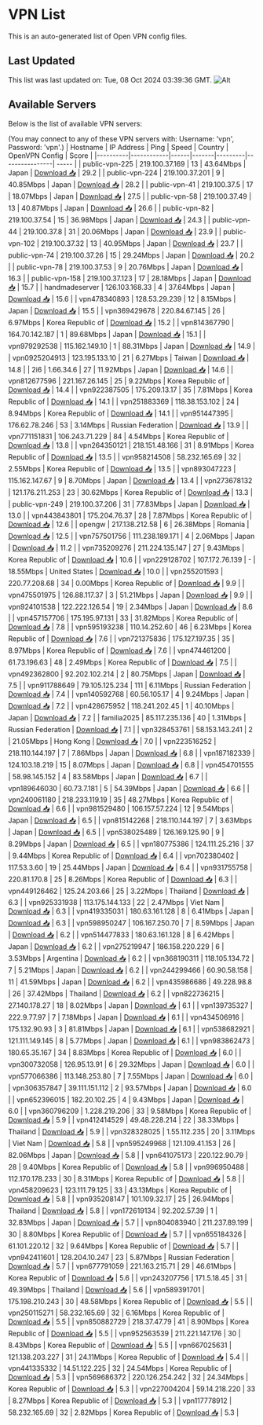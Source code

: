 # VPN List

This is an auto-generated list of Open VPN config files.

## Last Updated

This list was last updated on: Tue, 08 Oct 2024 03:39:36 GMT.
![Alt](https://repobeats.axiom.co/api/embed/186b98318ef1479477931607c1ad7d823f12451f.svg "Repobeats analytics image")

## Available Servers

Below is the list of available VPN servers:

(You may connect to any of these VPN servers with: Username: 'vpn', Password: 'vpn'.)
| Hostname | IP Address | Ping | Speed | Country | OpenVPN Config | Score |
|----------|------------|------|-------|---------|----------------| ----- |
| public-vpn-225 | 219.100.37.169 | 13 | 43.64Mbps | Japan | [Download 📥](./configs/server_0_JP.ovpn) | 29.2 |
| public-vpn-224 | 219.100.37.201 | 9 | 40.85Mbps | Japan | [Download 📥](./configs/server_1_JP.ovpn) | 28.2 |
| public-vpn-41 | 219.100.37.5 | 17 | 18.07Mbps | Japan | [Download 📥](./configs/server_2_JP.ovpn) | 27.5 |
| public-vpn-58 | 219.100.37.49 | 13 | 40.87Mbps | Japan | [Download 📥](./configs/server_3_JP.ovpn) | 26.6 |
| public-vpn-82 | 219.100.37.54 | 15 | 36.98Mbps | Japan | [Download 📥](./configs/server_4_JP.ovpn) | 24.3 |
| public-vpn-44 | 219.100.37.8 | 31 | 20.06Mbps | Japan | [Download 📥](./configs/server_5_JP.ovpn) | 23.9 |
| public-vpn-102 | 219.100.37.32 | 13 | 40.95Mbps | Japan | [Download 📥](./configs/server_6_JP.ovpn) | 23.7 |
| public-vpn-74 | 219.100.37.26 | 15 | 29.24Mbps | Japan | [Download 📥](./configs/server_7_JP.ovpn) | 20.2 |
| public-vpn-78 | 219.100.37.53 | 9 | 20.76Mbps | Japan | [Download 📥](./configs/server_8_JP.ovpn) | 16.3 |
| public-vpn-158 | 219.100.37.123 | 17 | 28.18Mbps | Japan | [Download 📥](./configs/server_9_JP.ovpn) | 15.7 |
| handmadeserver | 126.103.168.33 | 4 | 37.64Mbps | Japan | [Download 📥](./configs/server_10_JP.ovpn) | 15.6 |
| vpn478340893 | 128.53.29.239 | 12 | 8.15Mbps | Japan | [Download 📥](./configs/server_11_JP.ovpn) | 15.5 |
| vpn369429678 | 220.84.67.145 | 26 | 6.97Mbps | Korea Republic of | [Download 📥](./configs/server_12_KR.ovpn) | 15.2 |
| vpn814367790 | 164.70.142.187 | 1 | 89.68Mbps | Japan | [Download 📥](./configs/server_13_JP.ovpn) | 15.1 |
| vpn979292538 | 115.162.149.10 | 1 | 88.31Mbps | Japan | [Download 📥](./configs/server_14_JP.ovpn) | 14.9 |
| vpn0925204913 | 123.195.133.10 | 21 | 6.27Mbps | Taiwan | [Download 📥](./configs/server_15_TW.ovpn) | 14.8 |
| 2i6 | 1.66.34.6 | 27 | 11.92Mbps | Japan | [Download 📥](./configs/server_16_JP.ovpn) | 14.6 |
| vpn812677596 | 221.167.26.145 | 25 | 9.22Mbps | Korea Republic of | [Download 📥](./configs/server_17_KR.ovpn) | 14.4 |
| vpn922387505 | 175.209.13.17 | 35 | 7.81Mbps | Korea Republic of | [Download 📥](./configs/server_18_KR.ovpn) | 14.1 |
| vpn251883369 | 118.38.153.102 | 24 | 8.94Mbps | Korea Republic of | [Download 📥](./configs/server_19_KR.ovpn) | 14.1 |
| vpn951447395 | 176.62.78.246 | 53 | 3.14Mbps | Russian Federation | [Download 📥](./configs/server_20_RU.ovpn) | 13.9 |
| vpn771151831 | 106.243.71.229 | 84 | 4.54Mbps | Korea Republic of | [Download 📥](./configs/server_21_KR.ovpn) | 13.8 |
| vpn264350121 | 218.151.48.166 | 31 | 8.91Mbps | Korea Republic of | [Download 📥](./configs/server_22_KR.ovpn) | 13.5 |
| vpn958214508 | 58.232.165.69 | 32 | 2.55Mbps | Korea Republic of | [Download 📥](./configs/server_23_KR.ovpn) | 13.5 |
| vpn893047223 | 115.162.147.67 | 9 | 8.70Mbps | Japan | [Download 📥](./configs/server_24_JP.ovpn) | 13.4 |
| vpn273678132 | 121.176.211.253 | 23 | 30.62Mbps | Korea Republic of | [Download 📥](./configs/server_25_KR.ovpn) | 13.3 |
| public-vpn-249 | 219.100.37.206 | 31 | 77.83Mbps | Japan | [Download 📥](./configs/server_26_JP.ovpn) | 13.0 |
| vpn443843801 | 175.204.76.37 | 28 | 7.87Mbps | Korea Republic of | [Download 📥](./configs/server_27_KR.ovpn) | 12.6 |
| opengw | 217.138.212.58 | 6 | 26.38Mbps | Romania | [Download 📥](./configs/server_28_RO.ovpn) | 12.5 |
| vpn757501756 | 111.238.189.171 | 4 | 2.06Mbps | Japan | [Download 📥](./configs/server_29_JP.ovpn) | 11.2 |
| vpn735209276 | 211.224.135.147 | 27 | 9.43Mbps | Korea Republic of | [Download 📥](./configs/server_30_KR.ovpn) | 10.6 |
| vpn229128702 | 107.172.76.139 | - | 18.55Mbps | United States | [Download 📥](./configs/server_31_US.ovpn) | 10.0 |
| vpn255201593 | 220.77.208.68 | 34 | 0.00Mbps | Korea Republic of | [Download 📥](./configs/server_32_KR.ovpn) | 9.9 |
| vpn475501975 | 126.88.117.37 | 3 | 51.21Mbps | Japan | [Download 📥](./configs/server_33_JP.ovpn) | 9.9 |
| vpn924101538 | 122.222.126.54 | 19 | 2.34Mbps | Japan | [Download 📥](./configs/server_34_JP.ovpn) | 8.6 |
| vpn457157706 | 175.195.97.131 | 33 | 31.82Mbps | Korea Republic of | [Download 📥](./configs/server_35_KR.ovpn) | 7.8 |
| vpn595193238 | 110.14.252.60 | 46 | 6.23Mbps | Korea Republic of | [Download 📥](./configs/server_36_KR.ovpn) | 7.6 |
| vpn721375836 | 175.127.197.35 | 35 | 8.97Mbps | Korea Republic of | [Download 📥](./configs/server_37_KR.ovpn) | 7.6 |
| vpn474461200 | 61.73.196.63 | 48 | 2.49Mbps | Korea Republic of | [Download 📥](./configs/server_38_KR.ovpn) | 7.5 |
| vpn492362800 | 92.202.102.214 | 2 | 80.75Mbps | Japan | [Download 📥](./configs/server_39_JP.ovpn) | 7.5 |
| vpn911788649 | 79.105.125.234 | 111 | 6.11Mbps | Russian Federation | [Download 📥](./configs/server_40_RU.ovpn) | 7.4 |
| vpn140592768 | 60.56.105.17 | 4 | 9.24Mbps | Japan | [Download 📥](./configs/server_41_JP.ovpn) | 7.2 |
| vpn428675952 | 118.241.202.45 | 1 | 40.10Mbps | Japan | [Download 📥](./configs/server_42_JP.ovpn) | 7.2 |
| familia2025 | 85.117.235.136 | 40 | 1.31Mbps | Russian Federation | [Download 📥](./configs/server_43_RU.ovpn) | 7.1 |
| vpn328453761 | 58.153.143.241 | 2 | 21.05Mbps | Hong Kong | [Download 📥](./configs/server_44_HK.ovpn) | 7.0 |
| vpn223516252 | 218.110.144.197 | 7 | 7.86Mbps | Japan | [Download 📥](./configs/server_45_JP.ovpn) | 6.8 |
| vpn187182339 | 124.103.18.219 | 15 | 8.07Mbps | Japan | [Download 📥](./configs/server_46_JP.ovpn) | 6.8 |
| vpn454701555 | 58.98.145.152 | 4 | 83.58Mbps | Japan | [Download 📥](./configs/server_47_JP.ovpn) | 6.7 |
| vpn189646030 | 60.73.7.181 | 5 | 54.39Mbps | Japan | [Download 📥](./configs/server_48_JP.ovpn) | 6.6 |
| vpn240061180 | 218.233.119.19 | 35 | 48.27Mbps | Korea Republic of | [Download 📥](./configs/server_49_KR.ovpn) | 6.6 |
| vpn981529480 | 106.157.57.224 | 12 | 9.54Mbps | Japan | [Download 📥](./configs/server_50_JP.ovpn) | 6.5 |
| vpn815142268 | 218.110.144.197 | 7 | 3.63Mbps | Japan | [Download 📥](./configs/server_51_JP.ovpn) | 6.5 |
| vpn538025489 | 126.169.125.90 | 9 | 8.29Mbps | Japan | [Download 📥](./configs/server_52_JP.ovpn) | 6.5 |
| vpn180775386 | 124.111.25.216 | 37 | 9.44Mbps | Korea Republic of | [Download 📥](./configs/server_53_KR.ovpn) | 6.4 |
| vpn702380402 | 117.53.3.60 | 19 | 25.44Mbps | Japan | [Download 📥](./configs/server_54_JP.ovpn) | 6.4 |
| vpn931755758 | 220.81.170.8 | 25 | 8.26Mbps | Korea Republic of | [Download 📥](./configs/server_55_KR.ovpn) | 6.3 |
| vpn449126462 | 125.24.203.66 | 25 | 3.22Mbps | Thailand | [Download 📥](./configs/server_56_TH.ovpn) | 6.3 |
| vpn925331938 | 113.175.144.133 | 22 | 2.47Mbps | Viet Nam | [Download 📥](./configs/server_57_VN.ovpn) | 6.3 |
| vpn419335031 | 180.63.161.128 | 8 | 6.41Mbps | Japan | [Download 📥](./configs/server_58_JP.ovpn) | 6.3 |
| vpn598950247 | 106.167.250.70 | 7 | 8.59Mbps | Japan | [Download 📥](./configs/server_59_JP.ovpn) | 6.2 |
| vpn514477833 | 180.63.161.128 | 8 | 6.42Mbps | Japan | [Download 📥](./configs/server_60_JP.ovpn) | 6.2 |
| vpn275219947 | 186.158.220.229 | 6 | 3.53Mbps | Argentina | [Download 📥](./configs/server_61_AR.ovpn) | 6.2 |
| vpn368190311 | 118.105.134.72 | 7 | 5.21Mbps | Japan | [Download 📥](./configs/server_62_JP.ovpn) | 6.2 |
| vpn244299466 | 60.90.58.158 | 11 | 41.59Mbps | Japan | [Download 📥](./configs/server_63_JP.ovpn) | 6.2 |
| vpn435986686 | 49.228.98.8 | 26 | 37.42Mbps | Thailand | [Download 📥](./configs/server_64_TH.ovpn) | 6.2 |
| vpn822736215 | 27.140.178.27 | 18 | 8.02Mbps | Japan | [Download 📥](./configs/server_65_JP.ovpn) | 6.1 |
| vpn139735327 | 222.9.77.97 | 7 | 7.18Mbps | Japan | [Download 📥](./configs/server_66_JP.ovpn) | 6.1 |
| vpn434506916 | 175.132.90.93 | 3 | 81.81Mbps | Japan | [Download 📥](./configs/server_67_JP.ovpn) | 6.1 |
| vpn538682921 | 121.111.149.145 | 8 | 5.77Mbps | Japan | [Download 📥](./configs/server_68_JP.ovpn) | 6.1 |
| vpn983862473 | 180.65.35.167 | 34 | 8.83Mbps | Korea Republic of | [Download 📥](./configs/server_69_KR.ovpn) | 6.0 |
| vpn300732058 | 126.95.13.91 | 6 | 29.32Mbps | Japan | [Download 📥](./configs/server_70_JP.ovpn) | 6.0 |
| vpn577066386 | 113.148.253.80 | 7 | 7.55Mbps | Japan | [Download 📥](./configs/server_71_JP.ovpn) | 6.0 |
| vpn306357847 | 39.111.151.112 | 2 | 93.57Mbps | Japan | [Download 📥](./configs/server_72_JP.ovpn) | 6.0 |
| vpn652396015 | 182.20.102.25 | 4 | 9.43Mbps | Japan | [Download 📥](./configs/server_73_JP.ovpn) | 6.0 |
| vpn360796209 | 1.228.219.206 | 33 | 9.58Mbps | Korea Republic of | [Download 📥](./configs/server_74_KR.ovpn) | 5.9 |
| vpn412414529 | 49.48.228.214 | 22 | 38.33Mbps | Thailand | [Download 📥](./configs/server_75_TH.ovpn) | 5.9 |
| vpn328328025 | 1.55.112.235 | 20 | 3.11Mbps | Viet Nam | [Download 📥](./configs/server_76_VN.ovpn) | 5.8 |
| vpn595249968 | 121.109.41.153 | 26 | 82.06Mbps | Japan | [Download 📥](./configs/server_77_JP.ovpn) | 5.8 |
| vpn641075173 | 220.122.90.79 | 28 | 9.40Mbps | Korea Republic of | [Download 📥](./configs/server_78_KR.ovpn) | 5.8 |
| vpn996950488 | 112.170.178.233 | 30 | 8.31Mbps | Korea Republic of | [Download 📥](./configs/server_79_KR.ovpn) | 5.8 |
| vpn458209623 | 123.111.79.125 | 33 | 43.13Mbps | Korea Republic of | [Download 📥](./configs/server_80_KR.ovpn) | 5.8 |
| vpn935208147 | 101.109.32.17 | 25 | 26.94Mbps | Thailand | [Download 📥](./configs/server_81_TH.ovpn) | 5.8 |
| vpn172619134 | 92.202.57.39 | 1 | 32.83Mbps | Japan | [Download 📥](./configs/server_82_JP.ovpn) | 5.7 |
| vpn804083940 | 211.237.89.199 | 30 | 8.80Mbps | Korea Republic of | [Download 📥](./configs/server_83_KR.ovpn) | 5.7 |
| vpn655184326 | 61.101.220.12 | 32 | 9.64Mbps | Korea Republic of | [Download 📥](./configs/server_84_KR.ovpn) | 5.7 |
| vpn942411601 | 128.204.10.247 | 23 | 5.87Mbps | Russian Federation | [Download 📥](./configs/server_85_RU.ovpn) | 5.7 |
| vpn677791059 | 221.163.215.71 | 29 | 46.61Mbps | Korea Republic of | [Download 📥](./configs/server_86_KR.ovpn) | 5.6 |
| vpn243207756 | 171.5.18.45 | 31 | 49.39Mbps | Thailand | [Download 📥](./configs/server_87_TH.ovpn) | 5.6 |
| vpn589391701 | 175.198.210.243 | 30 | 48.58Mbps | Korea Republic of | [Download 📥](./configs/server_88_KR.ovpn) | 5.5 |
| vpn250115271 | 58.232.165.69 | 32 | 6.16Mbps | Korea Republic of | [Download 📥](./configs/server_89_KR.ovpn) | 5.5 |
| vpn850882729 | 218.37.47.79 | 41 | 8.90Mbps | Korea Republic of | [Download 📥](./configs/server_90_KR.ovpn) | 5.5 |
| vpn952563539 | 211.221.147.176 | 30 | 8.43Mbps | Korea Republic of | [Download 📥](./configs/server_91_KR.ovpn) | 5.5 |
| vpn667025631 | 121.138.203.227 | 31 | 24.11Mbps | Korea Republic of | [Download 📥](./configs/server_92_KR.ovpn) | 5.4 |
| vpn441335332 | 14.51.122.225 | 32 | 24.54Mbps | Korea Republic of | [Download 📥](./configs/server_93_KR.ovpn) | 5.3 |
| vpn569686372 | 220.126.254.242 | 32 | 24.34Mbps | Korea Republic of | [Download 📥](./configs/server_94_KR.ovpn) | 5.3 |
| vpn227004204 | 59.14.218.220 | 33 | 8.27Mbps | Korea Republic of | [Download 📥](./configs/server_95_KR.ovpn) | 5.3 |
| vpn117778912 | 58.232.165.69 | 32 | 2.82Mbps | Korea Republic of | [Download 📥](./configs/server_96_KR.ovpn) | 5.3 |
